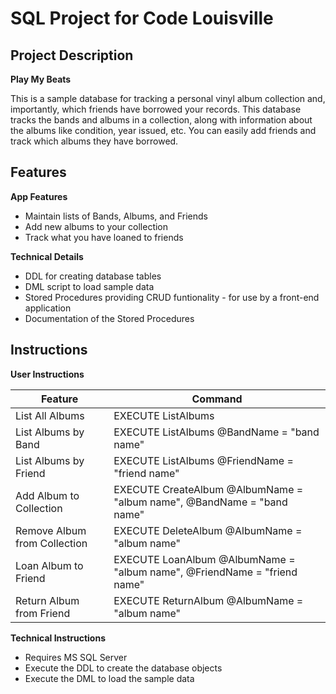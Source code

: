 # SQL Project for Code Louisville

## Project Description

**Play My Beats**

This is a sample database for tracking a personal vinyl album collection and, importantly, which friends have borrowed your records. This database tracks the bands and albums in a collection, along with information about the albums like condition, year issued, etc. You can easily add friends and track which albums they have borrowed.

## Features

**App Features**

- Maintain lists of Bands, Albums, and Friends
- Add new albums to your collection
- Track what you have loaned to friends


**Technical Details**

- DDL for creating database tables
- DML script to load sample data
- Stored Procedures providing CRUD funtionality - for use by a front-end application
- Documentation of the Stored Procedures

## Instructions
**User Instructions**

| Feature | Command |
| ----------- | ----------- |
| List All Albums | EXECUTE ListAlbums |
| List Albums by Band | EXECUTE ListAlbums @BandName = "band name" |
| List Albums by Friend | EXECUTE ListAlbums @FriendName = "friend name" |
| Add Album to Collection | EXECUTE CreateAlbum @AlbumName = "album name", @BandName = "band name" |
| Remove Album from Collection | EXECUTE DeleteAlbum @AlbumName = "album name" |
| Loan Album to Friend | EXECUTE LoanAlbum @AlbumName = "album name", @FriendName = "friend name" |
| Return Album from Friend | EXECUTE ReturnAlbum @AlbumName = "album name" |


**Technical Instructions**

- Requires MS SQL Server
- Execute the DDL to create the database objects
- Execute the DML to load the sample data

